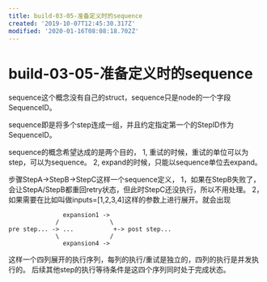 ```yaml
---
title: build-03-05-准备定义时的sequence
created: '2019-10-07T12:45:30.317Z'
modified: '2020-01-16T08:08:18.702Z'
---
```


# build-03-05-准备定义时的sequence

sequence这个概念没有自己的struct，sequence只是node的一个字段SequenceID。

sequence即是将多个step连成一组，并且约定指定第一个的StepID作为SequenceID。

sequence的概念希望达成的是两个目的，
1, 重试的时候，重试的单位可以为step，可以为sequence。
2, expand的时候，只能以sequence单位去expand。

步骤StepA->StepB->StepC这样一个sequence定义，
1，如果在StepB失败了，会让StepA/StepB都重回retry状态，但此时StepC还没执行，所以不用处理。
2，如果需要在比如叫做inputs=[1,2,3,4]这样的参数上进行展开。就会出现

```
               expansion1 ->
             /              \
pre step... -> ...           +-> post step...
             \              /
               expansion4 ->
```


这样一个四列展开的执行序列，每列的执行/重试是独立的，四列的执行是并发执行的。
后续其他step的执行等待条件是这四个序列同时处于完成状态。

